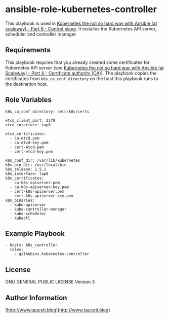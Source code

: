 ansible-role-kubernetes-controller
==================================

This playbook is used in [Kubernetes the not so hard way with Ansible (at scaleway) - Part 6 - Control plane](https://www.tauceti.blog/post/kubernetes-the-not-so-hard-way-with-ansible-at-scaleway-part-6/). It installes the Kubernetes API server, scheduler and controller manager.

Requirements
------------

This playbook requires that you already created some certificates for Kubernetes API server (see [Kubernetes the not so hard way with Ansible (at Scaleway) - Part 4 - Certificate authority (CA)](https://www.tauceti.blog/post/kubernetes-the-not-so-hard-way-with-ansible-at-scaleway-part-4/)). The playbook copies the certificates from `k8s_ca_conf_directory` on the host this playbook runs to the destination host.

Role Variables
--------------

```
k8s_ca_conf_directory: /etc/k8s/certs

etcd_client_port: 2379
etcd_interface: tap0

etcd_certificates:
  - ca-etcd.pem
  - ca-etcd-key.pem
  - cert-etcd.pem
  - cert-etcd-key.pem

k8s_conf_dir: /var/lib/kubernetes
k8s_bin_dir: /usr/local/bin
k8s_release: 1.5.1
k8s_interface: tap0
k8s_certificates:
  - ca-k8s-apiserver.pem
  - ca-k8s-apiserver-key.pem
  - cert-k8s-apiserver.pem
  - cert-k8s-apiserver-key.pem
k8s_binaries:
  - kube-apiserver
  - kube-controller-manager
  - kube-scheduler
  - kubectl
```

Example Playbook
----------------

```
- hosts: k8s_controller
  roles:
    - githubixx.kubernetes-controller
```

License
-------

GNU GENERAL PUBLIC LICENSE Version 3

Author Information
------------------

[http://www.tauceti.blog](http://www.tauceti.blog)
